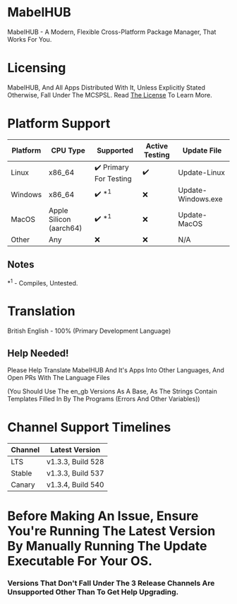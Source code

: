 # MabelHUB
MabelHUB - A Modern, Flexible Cross-Platform Package Manager, That Works For You.

# Licensing
MabelHUB, And All Apps Distributed With It, Unless Explicitly Stated Otherwise, Fall Under The MCSPSL. Read <a href="https://github.com/MabelMedia-LLC/MCSPSL">The License</a> To Learn More.

# Platform Support
| Platform | CPU Type | Supported | Active Testing | Update File |
|----------|----------|-----------|----------------|-------------|
| Linux | x86_64 | ✔️ Primary For Testing | ✔️ | Update-Linux |
| Windows | x86_64 | ✔️ *<sup>1</sup> | ❌ | Update-Windows.exe |
| MacOS | Apple Silicon (aarch64) | ✔️ *<sup>1</sup> | ❌ | Update-MacOS |
| Other | Any | ❌ | ❌ | N/A |

## Notes
*<sup>1</sup> - Compiles, Untested.

# Translation
British English - 100% (Primary Development Language)

## Help Needed!
Please Help Translate MabelHUB And It's Apps Into Other Languages, And Open PRs With The Language Files

(You Should Use The en_gb Versions As A Base, As The Strings Contain Templates Filled In By The Programs (Errors And Other Variables))

# Channel Support Timelines
| Channel | Latest Version           |
|---------|--------------------------|
| LTS     | v1.3.3, Build 528        |
| Stable  | v1.3.3, Build 537        |
| Canary  | v1.3.4, Build 540        |

# Before Making An Issue, Ensure You're Running The Latest Version By Manually Running The Update Executable For Your OS.
### Versions That Don't Fall Under The 3 Release Channels Are Unsupported Other Than To Get Help Upgrading.
